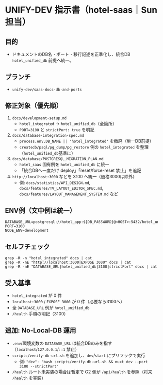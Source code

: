 # UNIFY-DEV 指示書（hotel-saas｜Sun 担当）

## 目的
- ドキュメントのDB名・ポート・移行記述を正準化し、統合DB `hotel_unified_db` 前提へ統一。

## ブランチ
- `unify-dev/saas-docs-db-and-ports`

## 修正対象（優先順）
1) `docs/development-setup.md`
   - `hotel_integrated` → `hotel_unified_db`（全箇所）
   - `PORT=3100` と `strictPort: true` を明記
2) `docs/database-integration-spec.md`
   - `process.env.DB_NAME || 'hotel_integrated'` を撤廃（単一DB前提）
   - `createdb/psql/pg_dump/pg_restore` 例の `hotel_integrated` を整理（`hotel_unified_db`基準に）
3) `docs/database/POSTGRESQL_MIGRATION_PLAN.md`
   - `hotel_saas` 固有例を `hotel_unified_db` に統一
   - 「統合DBへ一度だけ deploy」「reset/force-reset 禁止」を追記
4) `http://localhost:3000` などを 3100 へ統一（価格3000は除外）
   - 例: `docs/statistics/API_DESIGN.md`, `docs/features/TV_LAYOUT_EDITOR_SPEC.md`, `docs/features/LAYOUT_MANAGEMENT_SYSTEM.md` など

## ENV例（文中例は統一）
```
DATABASE_URL=postgresql://hotel_app:${DB_PASSWORD}@<HOST>:5432/hotel_unified_db
PORT=3100
NODE_ENV=development
```

## セルフチェック
```
grep -R -n "hotel_integrated" docs | cat
grep -R -nE "http://localhost:3000|EXPOSE 3000" docs | cat
grep -R -nE "DATABASE_URL|hotel_unified_db|3100|strictPort" docs | cat
```

## 受入基準
- `hotel_integrated` が 0 件
- `localhost:3000` / `EXPOSE 3000` が 0 件（必要なら3100へ）
- 全 `DATABASE_URL` 例が `hotel_unified_db`
- `/health` 手順の明記（3100）

## 追加: No-Local-DB 運用
- `.env`/環境変数の `DATABASE_URL` は統合DBのみを指す（`localhost`/`127.0.0.1`/`::1` 禁止）
- `scripts/verify-db-url.sh` を追加し、`dev`/`start` にプリフックで実行
  - 例: `"dev": "bash scripts/verify-db-url.sh && nuxt dev --port 3100 --strictPort"`
- `/health` ルート未実装の場合は暫定で G2 側が `/api/health` を参照（将来 `/health` を実装）
